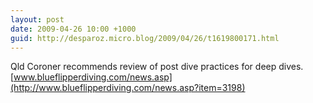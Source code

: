 ```yaml
---
layout: post
date: 2009-04-26 10:00 +1000
guid: http://desparoz.micro.blog/2009/04/26/t1619800171.html
---
```

Qld Coroner recommends review of post dive practices for deep dives.  [www.blueflipperdiving.com/news.asp](http://www.blueflipperdiving.com/news.asp?item=3198)

